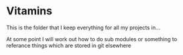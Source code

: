 # Vitamins
This is the folder that I keep everything for all my projects in…

At some point I will work out how to do sub modules or something to referance things which are stored in git elsewhere
